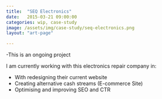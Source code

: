 ```yaml
---
title:  "SEQ Electronics"
date:   2015-03-21 09:00:00
categories: wip, case-study
image: /assets/img/case-study/seq-electronics.png
layout: "art-page"

---
```

-This is an ongoing project

I am currently working with this electronics repair company in:
 - With redesigning their current website
 - Creating alternative cash streams (E-commerce Site)
 - Optimising and improving SEO and CTR
